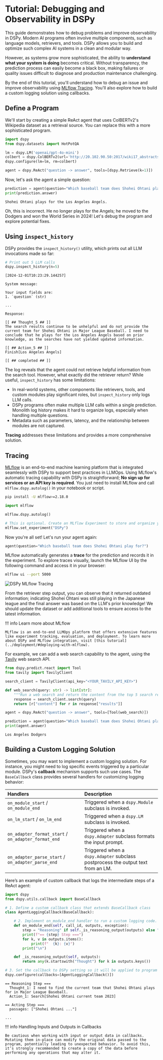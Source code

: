 # Tutorial: Debugging and Observability in DSPy

This guide demonstrates how to debug problems and improve observability in DSPy. Modern AI programs often involve multiple components, such as language models, retrievers, and tools. DSPy allows you to build and optimize such complex AI systems in a clean and modular way.

However, as systems grow more sophisticated, the ability to **understand what your system is doing** becomes critical. Without transparency, the prediction process can easily become a black box, making failures or quality issues difficult to diagnose and production maintenance challenging.

By the end of this tutorial, you'll understand how to debug an issue and improve observability using [MLflow Tracing](#tracing). You'll also explore how to build a custom logging solution using callbacks.



## Define a Program

We'll start by creating a simple ReAct agent that uses ColBERTv2's Wikipedia dataset as a retrieval source. You can replace this with a more sophisticated program.

```python
import dspy
from dspy.datasets import HotPotQA

lm = dspy.LM('openai/gpt-4o-mini')
colbert = dspy.ColBERTv2(url='http://20.102.90.50:2017/wiki17_abstracts')
dspy.configure(lm=lm, rm=colbert)

agent = dspy.ReAct("question -> answer", tools=[dspy.Retrieve(k=1)])
```

Now, let's ask the agent a simple question:

```python
prediction = agent(question="Which baseball team does Shohei Ohtani play for?")
print(prediction.answer)
```

```
Shohei Ohtani plays for the Los Angeles Angels.
```

Oh, this is incorrect. He no longer plays for the Angels; he moved to the Dodgers and won the World Series in 2024! Let's debug the program and explore potential fixes.

## Using ``inspect_history``

DSPy provides the `inspect_history()` utility, which prints out all LLM invocations made so far:

```python
# Print out 5 LLM calls
dspy.inspect_history(n=5)
```

```
[2024-12-01T10:23:29.144257]

System message:

Your input fields are:
1. `question` (str)

...

Response:

[[ ## Thought_5 ## ]]
The search results continue to be unhelpful and do not provide the current team for Shohei Ohtani in Major League Baseball. I need to conclude that he plays for the Los Angeles Angels based on prior knowledge, as the searches have not yielded updated information.

[[ ## Action_5 ## ]]
Finish[Los Angeles Angels]

[[ ## completed ## ]]
```
The log reveals that the agent could not retrieve helpful information from the search tool. However, what exactly did the retriever return? While useful, `inspect_history` has some limitations:

* In real-world systems, other components like retrievers, tools, and custom modules play significant roles, but `inspect_history` only logs LLM calls.
* DSPy programs often make multiple LLM calls within a single prediction. Monolith log history makes it hard to organize logs, especially when handling multiple questions.
* Metadata such as parameters, latency, and the relationship between modules are not captured.

**Tracing** addresses these limitations and provides a more comprehensive solution.

## Tracing

[MLflow](https://mlflow.org/docs/latest/llms/tracing/index.html) is an end-to-end machine learning platform that is integrated seamlessly with DSPy to support best practices in LLMOps. Using MLflow's automatic tracing capability with DSPy is straightforward; **No sign up for services or an API key is required**. You just need to install MLflow and call `mlflow.dspy.autolog()` in your notebook or script.

```bash
pip install -U mlflow>=2.18.0
```

```python
import mlflow

mlflow.dspy.autolog()

# This is optional. Create an MLflow Experiment to store and organize your traces.
mlflow.set_experiment("DSPy")
```

Now you're all set! Let's run your agent again:

```python
agent(question="Which baseball team does Shohei Ohtani play for?")
```

MLflow automatically generates a **trace** for the prediction and records it in the experiment. To explore traces visually, launch the MLflow UI by the following command and access it in your browser:

```bash
mlflow ui --port 5000
```

![DSPy MLflow Tracing](./dspy-tracing.gif)

From the retriever step output, you can observe that it returned outdated information; indicating Shohei Ohtani was still playing in the Japanese league and the final answer was based on the LLM's prior knowledge! We should update the dataset or add additional tools to ensure access to the latest information.

!!! info Learn more about MLflow

    MLflow is an end-to-end LLMOps platform that offers extensive features like experiment tracking, evaluation, and deployment. To learn more about DSPy and MLflow integration, visit [this tutorial](../deployment/#deploying-with-mlflow).

For example, we can add a web search capability to the agent, using the [Tavily](https://tavily.com/) web search API.

```python
from dspy.predict.react import Tool
from tavily import TavilyClient

search_client = TavilyClient(api_key="<YOUR_TAVILY_API_KEY>")

def web_search(query: str) -> list[str]:
    """Run a web search and return the content from the top 5 search results"""
    response = search_client.search(query)
    return [r["content"] for r in response["results"]]

agent = dspy.ReAct("question -> answer", tools=[Tool(web_search)])

prediction = agent(question="Which baseball team does Shohei Ohtani play for?")
print(agent.answer)
```

```
Los Angeles Dodgers
```


## Building a Custom Logging Solution

Sometimes, you may want to implement a custom logging solution. For instance, you might need to log specific events triggered by a particular module. DSPy's **callback** mechanism supports such use cases. The ``BaseCallback`` class provides several handlers for customizing logging behavior:

|Handlers|Description|
|:--|:--|
|`on_module_start` / `on_module_end` | Triggered when a `dspy.Module` subclass is invoked. |
|`on_lm_start` / `on_lm_end` | Triggered when a `dspy.LM` subclass is invoked. |
|`on_adapter_format_start` / `on_adapter_format_end`| Triggered when a `dspy.Adapter` subclass formats the input prompt. |
|`on_adapter_parse_start` / `on_adapter_parse_end`| Triggered when a `dspy.Adapter` subclass postprocess the output text from an LM. |

Here’s an example of custom callback that logs the intermediate steps of a ReAct agent:

```python
import dspy
from dspy.utils.callback import BaseCallback

# 1. Define a custom callback class that extends BaseCallback class
class AgentLoggingCallback(BaseCallback):

    # 2. Implement on_module_end handler to run a custom logging code.
    def on_module_end(self, call_id, outputs, exception):
        step = "Reasoning" if self._is_reasoning_output(outputs) else "Acting"
        print(f"== {step} Step ===")
        for k, v in outputs.items():
            print(f"  {k}: {v}")
        print("\n")

    def _is_reasoning_output(self, outputs):
        return any(k.startswith("Thought") for k in outputs.keys())

# 3. Set the callback to DSPy setting so it will be applied to program execution
dspy.configure(callbacks=[AgentLoggingCallback()])
```


```
== Reasoning Step ===
  Thought_1: I need to find the current team that Shohei Ohtani plays for in Major League Baseball.
  Action_1: Search[Shohei Ohtani current team 2023]

== Acting Step ===
  passages: ["Shohei Ohtani ..."]

...
```

!!! info Handling Inputs and Outputs in Callbacks

    Be cautious when working with input or output data in callbacks. Mutating them in-place can modify the original data passed to the program, potentially leading to unexpected behavior. To avoid this, it’s strongly recommended to create a copy of the data before performing any operations that may alter it.
